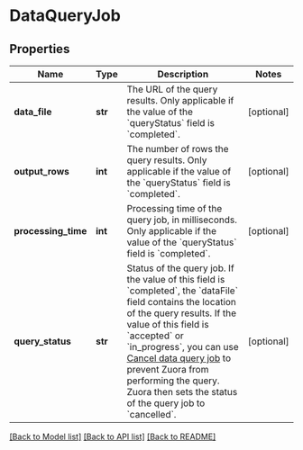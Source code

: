 # DataQueryJob

## Properties
Name | Type | Description | Notes
------------ | ------------- | ------------- | -------------
**data_file** | **str** | The URL of the query results. Only applicable if the value of the &#x60;queryStatus&#x60; field is &#x60;completed&#x60;.  | [optional] 
**output_rows** | **int** | The number of rows the query results. Only applicable if the value of the &#x60;queryStatus&#x60; field is &#x60;completed&#x60;.  | [optional] 
**processing_time** | **int** | Processing time of the query job, in milliseconds. Only applicable if the value of the &#x60;queryStatus&#x60; field is &#x60;completed&#x60;.  | [optional] 
**query_status** | **str** | Status of the query job.  If the value of this field is &#x60;completed&#x60;, the &#x60;dataFile&#x60; field contains the location of the query results.  If the value of this field is &#x60;accepted&#x60; or &#x60;in_progress&#x60;, you can use [Cancel data query job](#operation/DELETE_DataQueryJob) to prevent Zuora from performing the query. Zuora then sets the status of the query job to &#x60;cancelled&#x60;.  | [optional] 

[[Back to Model list]](../README.md#documentation-for-models) [[Back to API list]](../README.md#documentation-for-api-endpoints) [[Back to README]](../README.md)

